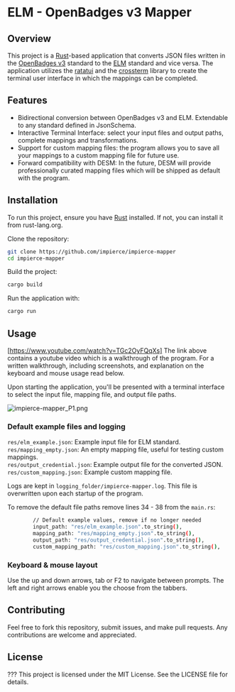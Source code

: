 # ELM - OpenBadges v3 Mapper

## Overview
This project is a [Rust](https://www.rust-lang.org/)-based application that converts JSON files written in the [OpenBadges v3](https://www.imsglobal.org/spec/ob/v3p0) standard to the [ELM](https://europass.europa.eu/en/node/2128) standard and vice versa. The application utilizes the [ratatui](https://ratatui.rs/) and the [crossterm](https://docs.rs/crossterm/latest/crossterm/) library to create the terminal user interface in which the mappings can be completed.

## Features
- Bidirectional conversion between OpenBadges v3 and ELM. Extendable to any standard defined in JsonSchema.
- Interactive Terminal Interface: select your input files and output paths, complete mappings and transformations.
- Support for custom mapping files: the program allows you to save all your mappings to a custom mapping file for future use.
- Forward compatibility with DESM: In the future, DESM will provide professionally curated mapping files which will be shipped as default with the program.

## Installation
To run this project, ensure you have [Rust](https://www.rust-lang.org/) installed. If not, you can install it from rust-lang.org.

Clone the repository:

```sh
git clone https://github.com/impierce/impierce-mapper
cd impierce-mapper
```

Build the project:
```sh
cargo build
```

Run the application with:
```sh
cargo run
```
## Usage

[https://www.youtube.com/watch?v=TGc2OyFQqXs]
The link above contains a youtube video which is a walkthrough of the program.
For a written walkthrough, including screenshots, and explanation on the keyboard and mouse usage read below.

Upon starting the application, you'll be presented with a terminal interface to select the input file, mapping file, and output file paths.

![impierce-mapper_P1.png](https://github.com/impierce/impierce-mapper/raw/feat/README/.github/impierce-mapper_P1.png)

### Default example files and logging
`res/elm_example.json`: Example input file for ELM standard.  
`res/mapping_empty.json`: An empty mapping file, useful for testing custom mappings.  
`res/output_credential.json`: Example output file for the converted JSON.  
`res/custom_mapping.json`: Example custom mapping file.  


Logs are kept in `logging_folder/impierce-mapper.log`. This file is overwritten upon each startup of the program.

To remove the default file paths remove lines 34 - 38 from the `main.rs`:
```sh
        // Default example values, remove if no longer needed
        input_path: "res/elm_example.json".to_string(),
        mapping_path: "res/mapping_empty.json".to_string(),
        output_path: "res/output_credential.json".to_string(),
        custom_mapping_path: "res/custom_mapping.json".to_string(),
```

### Keyboard & mouse layout
Use the up and down arrows, tab or F2 to navigate between prompts.
The left and right arrows enable you the choose from the tabbers.
## Contributing
Feel free to fork this repository, submit issues, and make pull requests. Any contributions are welcome and appreciated.

## License
???
This project is licensed under the MIT License. See the LICENSE file for details.
